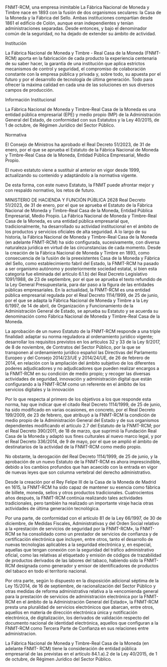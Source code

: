 
FNMT-RCM, una empresa inimitable
La Fábrica Nacional de Moneda y Timbre nace en 1893 con la fusión de dos organismos seculares: la Casa de la Moneda y la Fábrica del Sello. Ambas instituciones compartían desde 1861 el edificio de Colón, aunque eran independientes y tenían administraciones separadas. Desde entonces, y bajo el denominador común de la seguridad, no ha dejado de extender su ámbito de actividad.


Institución

La Fábrica Nacional de Moneda y Timbre - Real Casa de la Moneda (FNMT-RCM) aporta en la fabricación de cada producto la experiencia centenaria de su saber hacer, la garantía de una institución que aplica estrictos mecanismos de control y seguridad, el compromiso de colaboración constante con la empresa pública y privada y, sobre todo, su apuesta por el futuro y por el desarrollo de tecnología de última generación. Todo para ofrecer la máxima calidad en cada una de las soluciones en sus diversos campos de producción.
>

Información Institucional

La Fábrica Nacional de Moneda y Timbre-Real Casa de la Moneda es una entidad pública empresarial (EPE) y medio propio (MP) de la Administración General del Estado, de conformidad con sus Estatutos y la Ley 40/2015, de 1 de octubre, de Régimen Jurídico del Sector Público.

Normativa

El Consejo de Ministros ha aprobado el Real Decreto 51/2023, de 31 de enero, por el que se aprueba el Estatuto de la Fábrica Nacional de Moneda y Timbre-Real Casa de la Moneda, Entidad Pública Empresarial, Medio Propio.

El nuevo estatuto viene a sustituir al anterior en vigor desde 1999, actualizando su contenido y adaptándolo a la normativa vigente.

De esta forma, con este nuevo Estatuto, la FNMT puede afrontar mejor y con respaldo normativo, los retos de futuro.


MINISTERIO DE HACIENDA Y FUNCIÓN PÚBLICA
2628 Real Decreto 51/2023, de 31 de enero, por el que se aprueba el Estatuto de
la Fábrica Nacional de Moneda y Timbre-Real Casa de la Moneda, Entidad
Pública Empresarial, Medio Propio.
La Fábrica Nacional de Moneda y Timbre-Real Casa de la Moneda, es una entidad
pública empresarial que, tradicionalmente, ha desarrollado su actividad institucional en el
ámbito de los productos y servicios oficiales de alta seguridad.
A lo largo de su historia, la Fábrica Nacional de Moneda y Timbre-Real Casa de la
Moneda (en adelante FNMT-RCM) ha sido configurada, sucesivamente, con diversa
naturaleza jurídica en virtud de las circunstancias de cada momento. Desde la creación
de la Fábrica Nacional de Moneda y Timbre en 1893, como consecuencia de la fusión de
la preexistentes Casa de la Moneda y Fábrica del Sello, como establecimiento fabril del
Estado, la FNMT-RCM ha pasado a ser organismo autónomo y posteriormente sociedad
estatal, si bien esta categoría fue eliminada del artículo 6.1.b) del Real Decreto
Legislativo 1091/1988, de 23 de septiembre, por el que se aprueba el texto refundido de
la Ley General Presupuestaria, para dar paso a la figura de las entidades públicas
empresariales. En la actualidad, la FNMT-RCM es una entidad pública empresarial
regulada por el Real Decreto 1114/1999, de 25 de junio, por el que se adapta la Fábrica
Nacional de Moneda y Timbre a la Ley 6/1997, de 14 de abril, de Organización y
Funcionamiento de la Administración General de Estado, se aprueba su Estatuto y se
acuerda su denominación como Fábrica Nacional de Moneda y Timbre-Real Casa de la
Moneda.

La aprobación de un nuevo Estatuto de la FNMT-RCM responde a una triple finalidad:
adaptar su norma reguladora al ordenamiento jurídico vigente; desarrollar los requisitos
previstos en los artículos 32 y 33 de la Ley 9/2017, de 8 de noviembre, de Contratos del
Sector Público, por la que se transponen al ordenamiento jurídico español las Directivas
del Parlamento Europeo y del Consejo 2014/23/UE y 2014/24/UE, de 26 de febrero
de 2014, en relación con la ampliación del ámbito subjetivo de los diferentes poderes
adjudicadores y no adjudicadores que pueden realizar encargos a la FNMT-RCM en su
condición de medio propio; y recoger las diversas actividades de seguridad, innovación y
administración digital que están configurando a la FNMT-RCM como un referente en el
ámbito de los servicios digitales y la innovación

Por lo que respecta al primero de los objetivos a los que responde esta norma, hay
que indicar que el citado Real Decreto 1114/1999, de 25 de junio, ha sido modificado en
varias ocasiones, en concreto, por el Real Decreto 199/2009, de 23 de febrero, que
atribuyó a la FNMT-RCM la condición de medio propio de la Administración General del
Estado y de sus organismos dependientes modificando el artículo 2.7 del Estatuto de la
FNMT-RCM; por el Real Decreto 390/2011, de 18 de marzo, que suprimió la Fundación
Real Casa de la Moneda y adaptó sus fines culturales al nuevo marco legal, y por el Real
Decreto 336/2014, de 9 de mayo, por el que se amplió el ámbito de destinatarios de la
actividad de la FNMT-RCM como medio propio.

No obstante, la derogación del Real Decreto 1114/1999, de 25 de junio, y la
aprobación de un nuevo Estatuto de la FNMT-RCM es ahora imprescindible, debido a los
cambios profundos que han acaecido con la entrada en vigor de nuevas leyes que son
columna vertebral del derecho administrativo.

Desde la creación por el Rey Felipe III de la Casa de la Moneda de Madrid en 1615,
la FNMT-RCM ha sido capaz de mantener su esencia como fábrica de billete, moneda,
sellos y otros productos tradicionales. Cuatrocientos años después, la FNMT-RCM
continúa realizando tales actividades tradicionales, pero también ha realizado un
importante viraje hacia otras actividades de última generación tecnológica.

Por una parte, de conformidad con el artículo 81 de la Ley 66/1997, de 30 de
diciembre, de Medidas Fiscales, Administrativas y del Orden Social relativo a la
«prestación de servicios de seguridad por la FNMT-RCM», la FNMT-RCM se ha
consolidado como un prestador de servicios de confianza y de certificación electrónica
que incluyen, entre otros, tanto el desarrollo de nuevas tecnologías aplicables a la
seguridad electrónica y, en especial, aquellas que tengan conexión con la seguridad del
tráfico administrativo oficial, como las relativas al etiquetado y emisión de códigos de
trazabilidad de productos derivados de las labores del tabaco, habiendo sido la
FNMT-RCM designada como generador y emisor de identificadores de productos del
tabaco en todo el territorio nacional.

Por otra parte, según lo dispuesto en la disposición adicional séptima de la
Ley 15/2014, de 16 de septiembre, de racionalización del Sector Público y otras medidas
de reforma administrativa relativa a la «encomienda general para la prestación de
servicios de administración electrónica por la FNMT-RCM en el ámbito de la
Administración General del Estado», la FNMT-RCM presta una pluralidad de servicios
electrónicos que abarcan, entre otros, aquellos en materia de dirección electrónica única
y notificación electrónica, de digitalización, los derivados de validación respecto del
documento nacional de identidad electrónica, aquellos que configuran a la FNMT-RCM
como Tercera Parte de Confianza en sus relaciones entre administracion.

La Fábrica Nacional de Moneda y Timbre-Real Casa de la Moneda (en adelante
FNMT- RCM) tiene la consideración de entidad pública empresarial de las previstas en el
artículo 84.1.a).2 de la Ley 40/2015, de 1 de octubre, de Régimen Jurídico del Sector
Público.
